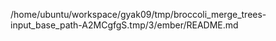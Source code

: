 /home/ubuntu/workspace/gyak09/tmp/broccoli_merge_trees-input_base_path-A2MCgfgS.tmp/3/ember/README.md